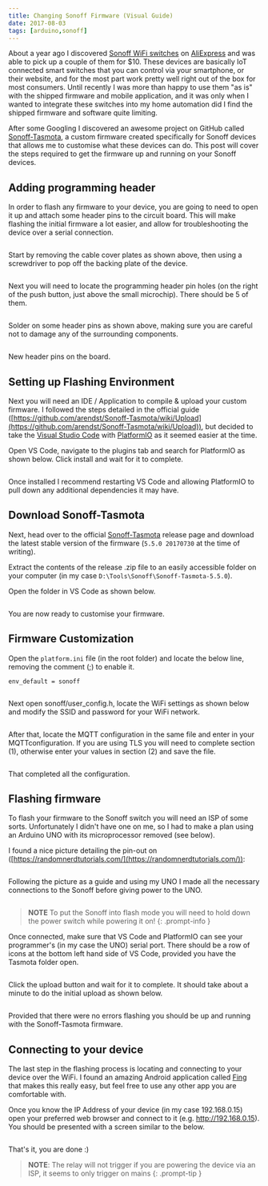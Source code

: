 ```yaml
---
title: Changing Sonoff Firmware (Visual Guide)
date: 2017-08-03
tags: [arduino,sonoff]
---
```


About a year ago I discovered [Sonoff WiFi switches](https://sonoff.tech/product/diy-smart-switch/basicr2/) on [AliExpress](https://www.aliexpress.com/) and was able to pick up a couple of them for $10. These devices are basically IoT connected smart switches that you can control via your smartphone, or their website, and for the most part work pretty well right out of the box for most consumers. Until recently I was more than happy to use them "as is" with the shipped firmware and mobile application, and it was only when I wanted to integrate these switches into my home automation did I find the shipped firmware and software quite limiting.

After some Googling I discovered an awesome project on GitHub called [Sonoff-Tasmota](https://github.com/arendst/Tasmota), a custom firmware created specifically for Sonoff devices that allows me to customise what these devices can do. This post will cover the steps required to get the firmware up and running on your Sonoff devices.

## Adding programming header
In order to flash any firmware to your device, you are going to need to open it up and attach some header pins to the circuit board. This will make flashing the initial firmware a lot easier, and allow for troubleshooting the device over a serial connection.

<img src="./001.jpg" alt="">

Start by removing the cable cover plates as shown above, then using a screwdriver to pop off the backing plate of the device.

<img src="./002.jpg" alt="">

Next you will need to locate the programming header pin holes (on the right of the push button, just above the small microchip). There should be 5 of them.

<img src="./003.jpg" alt="">

Solder on some header pins as shown above, making sure you are careful not to damage any of the surrounding components.

<img src="./004.jpg" alt="">

New header pins on the board.

## Setting up Flashing Environment
Next you will need an IDE / Application to compile & upload your custom firmware. I followed the steps detailed in the official guide ([https://github.com/arendst/Sonoff-Tasmota/wiki/Upload](https://github.com/arendst/Sonoff-Tasmota/wiki/Upload)), but decided to take the [Visual Studio Code](https://code.visualstudio.com/) with [PlatformIO](https://platformio.org/) as it seemed easier at the time.

Open VS Code, navigate to the plugins tab and search for PlatformIO as shown below. Click install and wait for it to complete.

<img src="./005.png" alt="">

Once installed I recommend restarting VS Code and allowing PlatformIO to pull down any additional dependencies it may have.

## Download Sonoff-Tasmota
Next, head over to the official [Sonoff-Tasmota](https://github.com/arendst/Tasmota/releases) release page and download the latest stable version of the firmware (`5.5.0 20170730` at the time of writing).

Extract the contents of the release .zip file to an easily accessible folder on your computer (in my case `D:\Tools\Sonoff\Sonoff-Tasmota-5.5.0`).

Open the folder in VS Code as shown below.

<img src="./006.png" alt="">

You are now ready to customise your firmware.

## Firmware Customization
Open the `platform.ini` file (in the root folder) and locate the below line, removing the comment (;) to enable it.

```
env_default = sonoff
```

<img src="./007.png" alt="">

Next open sonoff/user_config.h, locate the WiFi settings as shown below and modify the SSID and password for your WiFi network.

<img src="./008.png" alt="">

After that, locate the MQTT configuration in the same file and enter in your MQTTconfiguration. If you are using TLS you will need to complete section (1), otherwise enter your values in section (2) and save the file.

<img src="./009.png" alt="">

That completed all the configuration.

## Flashing firmware
To flash your firmware to the Sonoff switch you will need an ISP of some sorts. Unfortunately I didn't have one on me, so I had to make a plan using an Arduino UNO with its microprocessor removed (see below).

I found a nice picture detailing the pin-out on ([https://randomnerdtutorials.com/](https://randomnerdtutorials.com/)):

<img src="./010.png" alt="">

Following the picture as a guide and using my UNO I made all the necessary connections to the Sonoff before giving power to the UNO.

<img src="./011.jpg" alt="">

> **NOTE** To put the Sonoff into flash mode you will need to hold down the power switch while powering it on!
{: .prompt-info }

Once connected, make sure that VS Code and PlatformIO can see your programmer's (in my case the UNO) serial port. There should be a row of icons at the bottom left hand side of VS Code, provided you have the Tasmota folder open.

<img src="./012.png" alt="">

Click the upload button and wait for it to complete. It should take about a minute to do the initial upload as shown below.

<img src="./013.png" alt="">

Provided that there were no errors flashing you should be up and running with the Sonoff-Tasmota firmware.

## Connecting to your device
The last step in the flashing process is locating and connecting to your device over the WiFi. I found an amazing Android application called [Fing](https://play.google.com/store/apps/details?id=com.overlook.android.fing&hl=en) that makes this really easy, but feel free to use any other app you are comfortable with.

Once you know the IP Address of your device (in my case 192.168.0.15) open your preferred web browser and connect to it (e.g. http://192.168.0.15). You should be presented with a screen similar to the below.

<img src="./014.png" alt="">

That's it, you are done :)

> **NOTE**: The relay will not trigger if you are powering the device via an ISP, it seems to only trigger on mains
{: .prompt-tip }
